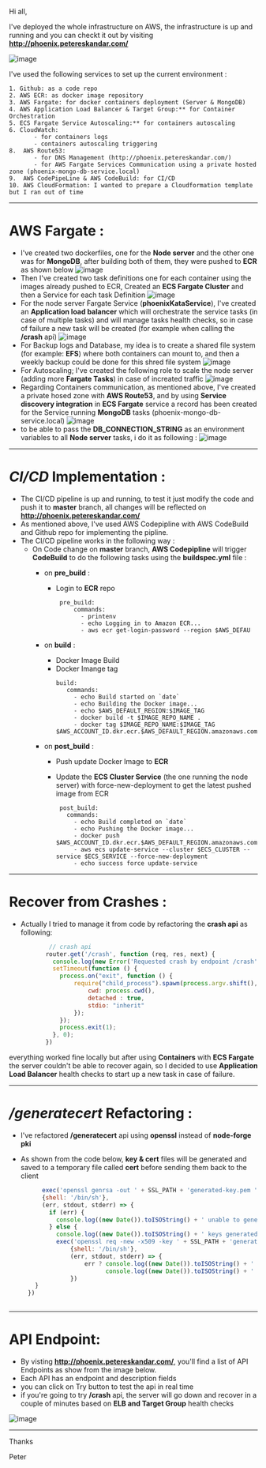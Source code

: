 Hi all,

I've deployed the whole infrastructure on AWS, the infrastructure is up and running and you can checkt it out by visiting **http://phoenix.petereskandar.com/**

![image](https://user-images.githubusercontent.com/24432011/112828859-91c18000-9090-11eb-88fb-d4c275ec0ed0.png)

I've used the following services to set up the current environment : 

    1. Github: as a code repo  
    2. AWS ECR: as docker image repository  
    3. AWS Fargate: for docker containers deployment (Server & MongoDB)  
    4. AWS Application Load Balancer & Target Group:** for Container Orchestration  
    5. ECS Fargate Service Autoscaling:** for containers autoscaling  
    6. CloudWatch:  
           - for containers logs   
           - containers autoscaling triggering  
    8.  AWS Route53: 
           - for DNS Management (http://phoenix.petereskandar.com/)  
           - for AWS Fargate Services Communication using a private hosted zone (phoenix-mongo-db-service.local)  
    9.  AWS CodePipeLine & AWS CodeBuild: for CI/CD  
    10. AWS CloudFormation: I wanted to prepare a Cloudformation template but I ran out of time  

---

# **AWS Fargate :**  
* I've created two dockerfiles, one for the **Node server** and the other one was for **MongoDB**, after building both of them, they were pushed to **ECR** as shown below
![image](https://user-images.githubusercontent.com/24432011/112832203-43fb4680-9095-11eb-9f08-303feea24f9e.png)
* Then I've created two task definitions one for each container using the images already pushed to ECR, Created an **ECS Fargate Cluster** and then a Service for each task Definition
![image](https://user-images.githubusercontent.com/24432011/112829187-0ac0d780-9091-11eb-9df2-4ab60596fa6d.png)
* For the node server Fargate Service (**phoenixKataService**), I've created an **Application load balancer** which will orchestrate the service tasks (in case of multiple tasks) 
and will manage tasks health checks, so in case of failure a new task will be created (for example when calling the **/crash** api)
![image](https://user-images.githubusercontent.com/24432011/112829837-fb8e5980-9091-11eb-855c-adee03bf1f3e.png)
* For Backup logs and Database, my idea is to create a shared file system (for example: **EFS**) where both containers can mount to, 
and then a weekly backup could be done for this shred file system
![image](https://user-images.githubusercontent.com/24432011/112833738-70b05d80-9097-11eb-9aca-ea35cfc3809a.png)
* For Autoscaling; I've created the following role to scale the node server (adding more **Fargate Tasks**) in case of increated traffic
![image](https://user-images.githubusercontent.com/24432011/112834233-08ae4700-9098-11eb-9255-5c008e39c25b.png)
* Regarding Containers communication, as mentioned above, I've created a private hosed zone with **AWS Route53**, 
and by using **Service discovery integration** in **ECS Fargate** service a record has been created for the Service running **MongoDB** tasks (phoenix-mongo-db-service.local)
![image](https://user-images.githubusercontent.com/24432011/112839409-78bfcb80-909e-11eb-957f-384464dd7bf4.png)
* to be able to pass the **DB_CONNECTION_STRING** as an environment variables to all **Node server** tasks, i do it as following :
![image](https://user-images.githubusercontent.com/24432011/112840136-42368080-909f-11eb-96b2-db8c0cc2a08a.png)


---

# **_CI/CD_ Implementation :**
* The CI/CD pipeline is up and running, to test it just modify the code and push it to **master** branch, all changes will be reflected on **http://phoenix.petereskandar.com/**
* As mentioned above, I've used AWS Codepipline with AWS CodeBuild and Github repo for implementing the pipline.
* The CI/CD pipeline works in the following way : 
    - On Code change on **master** branch, **AWS Codepipline** will trigger **CodeBuild** to do the following tasks using the **buildspec.yml** file : 
        - on **pre_build** : 
            - Login to **ECR** repo
              ```
               pre_build:
                   commands:
                     - printenv
                     - echo Logging in to Amazon ECR...
                     - aws ecr get-login-password --region $AWS_DEFAU
               ```
               
       - on **build** :
            - Docker Image Build
            - Docker Imange tag
                 ```
                 build:
                    commands:
                      - echo Build started on `date`
                      - echo Building the Docker image...
                      - echo $AWS_DEFAULT_REGION:$IMAGE_TAG
                      - docker build -t $IMAGE_REPO_NAME .
                      - docker tag $IMAGE_REPO_NAME:$IMAGE_TAG $AWS_ACCOUNT_ID.dkr.ecr.$AWS_DEFAULT_REGION.amazonaws.com/$IMAGE_REPO_NAME:$IMAGE_TAG
                 ```
      - on **post_build** :
           - Push update Docker Image to **ECR**
           - Update the **ECS Cluster Service** (the one running the node server) with force-new-deployment to get the latest pushed image from ECR

                  post_build:
                    commands:
                      - echo Build completed on `date`
                      - echo Pushing the Docker image...
                      - docker push $AWS_ACCOUNT_ID.dkr.ecr.$AWS_DEFAULT_REGION.amazonaws.com/$IMAGE_REPO_NAME:$IMAGE_TAG
                      - aws ecs update-service --cluster $ECS_CLUSTER --service $ECS_SERVICE --force-new-deployment
                      - echo success force update-service
       
---            
 # **Recover from Crashes :**
 * Actually I tried to manage it from code by refactoring the **crash api** as following: 
     ```javascript
             // crash api 
            router.get('/crash', function (req, res, next) {
              console.log(new Error('Requested crash by endpoint /crash'))
              setTimeout(function () {
                process.on("exit", function () {
                    require("child_process").spawn(process.argv.shift(), process.argv, {
                        cwd: process.cwd(),
                        detached : true,
                        stdio: "inherit"
                    });
                });
                process.exit(1);
              }, 0);
            })
     ```
everything worked fine locally but after using **Containers** with **ECS Fargate** the server couldn't be able to recover again, so I decided to use **Application Load Balancer** health checks to start up a new task in case of failure.

---

# **_/generatecert_ Refactoring :**
* I've refactored **/generatecert** api using **openssl** instead of **node-forge pki**
* As shown from the code below, **key & cert** files will be generated and saved to a temporary file called **cert** before sending them back to the client
  
  ```javascript
        exec('openssl genrsa -out ' + SSL_PATH + 'generated-key.pem ' + KEY_SIZE,
        {shell: '/bin/sh'},
        (err, stdout, stderr) => {
          if (err) {
            console.log((new Date()).toISOString() + ' unable to generate keys ' + err)
          } else {
            console.log((new Date()).toISOString() + ' keys generated successfully', stdout)
            exec('openssl req -new -x509 -key ' + SSL_PATH + 'generated-key.pem -out ' + SSL_PATH + 'generated-cert.pem -days ' + EXPIRATION_DAYS + ' -subj /CN=localhost',
                {shell: '/bin/sh'},
                (err, stdout, stderr) => {
                    err ? console.log((new Date()).toISOString() + ' unable to generated certificate ' + err, stderr) :
                          console.log((new Date()).toISOString() + ' certificate generated successfully ', stdout)
                })
      } 
    })
    
   ```  


---

# **API Endpoint:**
* By visting **http://phoenix.petereskandar.com/**, you'll find a list of API Endpoints as show from the image below.
* Each API has an endpoint and description fields
* you can click on Try button to test the api in real time
* if you're going to try **/crash** api, the server will go down and recover in a couple of minutes based on **ELB and Target Group** health checks

![image](https://user-images.githubusercontent.com/24432011/112866867-926f0c00-90ba-11eb-8e95-924236815df6.png)

---

Thanks

Peter
